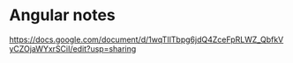 # Angular notes
https://docs.google.com/document/d/1wqTIlTbpg6jdQ4ZceFpRLWZ_QbfkVyCZOjaWYxrSCiI/edit?usp=sharing
